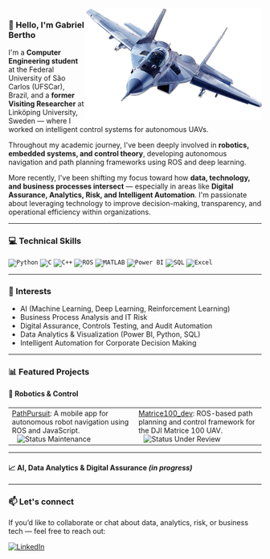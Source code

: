 <img src="/imgs/jet.png" min-width="350spx" max-width="350px" width="350px" align="right" alt="Jet Fighter">

### 👋 Hello, I'm Gabriel Bertho

I'm a **Computer Engineering student** at the Federal University of São Carlos (UFSCar), Brazil, and a **former Visiting Researcher** at Linköping University, Sweden — where I worked on intelligent control systems for autonomous UAVs.

Throughout my academic journey, I've been deeply involved in **robotics, embedded systems, and control theory**, developing autonomous navigation and path planning frameworks using ROS and deep learning.

More recently, I've been shifting my focus toward how **data, technology, and business processes intersect** — especially in areas like **Digital Assurance, Analytics, Risk, and Intelligent Automation**. I'm passionate about leveraging technology to improve decision-making, transparency, and operational efficiency within organizations.

---

### 💻 Technical Skills

<code><img height="30" src="https://upload.wikimedia.org/wikipedia/commons/c/c3/Python-logo-notext.svg" title="Python"></code>
<code><img height="30" src="https://upload.wikimedia.org/wikipedia/commons/1/19/C_Logo.png" title="C"></code>
<code><img height="30" src="https://upload.wikimedia.org/wikipedia/commons/1/18/ISO_C%2B%2B_Logo.svg" title="C++"></code>
<code><img height="30" src="https://upload.wikimedia.org/wikipedia/commons/1/15/Robot_Operating_System_logo.svg" title="ROS"></code>
<code><img height="30" src="https://upload.wikimedia.org/wikipedia/commons/2/21/Matlab_Logo.png" title="MATLAB"></code>
<code><img height="30" src="https://upload.wikimedia.org/wikipedia/en/thumb/2/20/Power_BI_logo.svg/800px-Power_BI_logo.svg.png" title="Power BI"></code>
<code><img height="30" src="https://upload.wikimedia.org/wikipedia/commons/thumb/d/d7/Sql_data_base_with_logo.svg/512px-Sql_data_base_with_logo.svg.png" title="SQL"></code>
<code><img height="30" src="https://upload.wikimedia.org/wikipedia/commons/thumb/3/34/Microsoft_Office_Excel_%282019%E2%80%93present%29.svg/1024px-Microsoft_Office_Excel_%282019%E2%80%93present%29.svg.png" title="Excel"></code>

---

### 🎯 Interests

- AI (Machine Learning, Deep Learning, Reinforcement Learning)
- Business Process Analysis and IT Risk
- Digital Assurance, Controls Testing, and Audit Automation
- Data Analytics & Visualization (Power BI, Python, SQL)
- Intelligent Automation for Corporate Decision Making

---
### 📊 Featured Projects

#### 🤖 Robotics & Control

<table align="center" style="width: 100%; table-layout: fixed;">
  <tr>
    <td style="width: 50%; text-align: left; vertical-align: middle;">
      <a href="https://github.com/Gabertho/PathPursuit">PathPursuit</a>:  
      A mobile app for autonomous robot navigation using ROS and JavaScript.  
      <img src="https://img.shields.io/badge/status-maintenance-orange" alt="Status Maintenance" style="margin-left: 10px;">
    </td>
    <td style="width: 50%; text-align: left; vertical-align: middle;">
      <a href="https://github.com/Gabertho/Matrice100_dev">Matrice100_dev</a>:  
      ROS-based path planning and control framework for the DJI Matrice 100 UAV.  
      <img src="https://img.shields.io/badge/status-under%20review-purple" alt="Status Under Review" style="margin-left: 10px;">
    </td>
  </tr>
</table>

---

#### 📈 AI, Data Analytics & Digital Assurance *(in progress)*
---

### 📫 Let's connect

If you’d like to collaborate or chat about data, analytics, risk, or business tech — feel free to reach out:

[![LinkedIn](https://img.shields.io/badge/-LinkedIn-0e76a8?style=flat-square&logo=linkedin&logoColor=white)](https://br.linkedin.com/in/gabriel-bertho-3671241a6)
